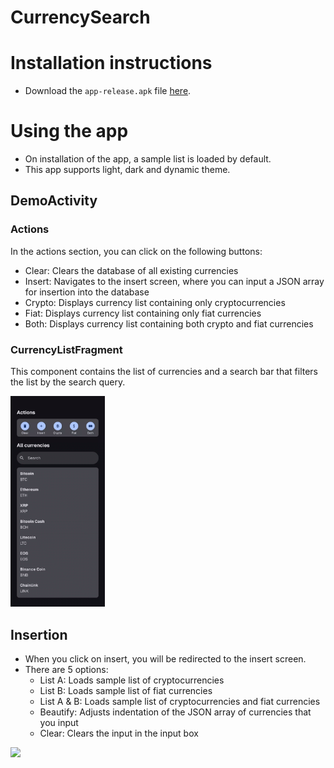 # CurrencySearch

# Installation instructions
- Download the `app-release.apk` file [here](app/release/app-release.apk).

# Using the app
- On installation of the app, a sample list is loaded by default.
- This app supports light, dark and dynamic theme.

## DemoActivity
### Actions
In the actions section, you can click on the following buttons:
- Clear: Clears the database of all existing currencies
- Insert: Navigates to the insert screen, where you can input a JSON array for insertion into the database
- Crypto: Displays currency list containing only cryptocurrencies
- Fiat: Displays currency list containing only fiat currencies
- Both: Displays currency list containing both crypto and fiat currencies

### CurrencyListFragment
This component contains the list of currencies and a search bar that filters the list by the search query.

<img src="/search_demo.gif" width="30%" />

## Insertion
- When you click on insert, you will be redirected to the insert screen.
- There are 5 options:
    - List A: Loads sample list of cryptocurrencies
    - List B: Loads sample list of fiat currencies
    - List A & B: Loads sample list of cryptocurrencies and fiat currencies
    - Beautify: Adjusts indentation of the JSON array of currencies that you input
    - Clear: Clears the input in the input box

<img src="/insert_demo.gif" width="30%" />